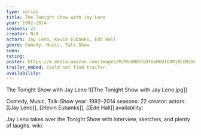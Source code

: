 ```yaml
---
type: series
title: The Tonight Show with Jay Leno
year: 1992–2014
seasons: 22
creator: N/A
actors: Jay Leno, Kevin Eubanks, Edd Hall
genre: Comedy, Music, Talk-Show
seen:
rating: 
poster: https://m.media-amazon.com/images/M/MV5BODdiOTUwMGUtODRjNC00ZmFjLWJiYzQtOWY5ODc1Y2FhMmQ5XkEyXkFqcGdeQXVyNzg5OTk2OA@@._V1_SX300.jpg
trailer_embed: Could not find trailer.
availability:
---
```

The Tonight Show with Jay Leno
![[The Tonight Show with Jay Leno.jpg]]

Comedy, Music, Talk-Show
year: 1992–2014
seasons: 22
creator: 
actors: [[Jay Leno]], [[Kevin Eubanks]], [[Edd Hall]]
availability:

Jay Leno takes over the Tonight Show with interview, sketches, and plenty of laughs.
wiki: 


